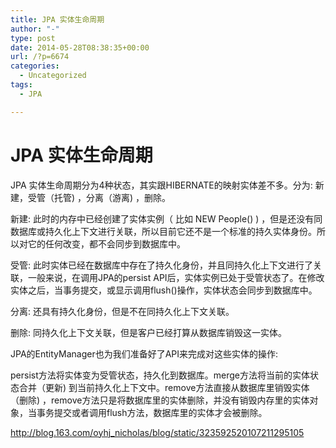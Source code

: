 ```yaml
---
title: JPA 实体生命周期
author: "-"
type: post
date: 2014-05-28T08:38:35+00:00
url: /?p=6674
categories:
  - Uncategorized
tags:
  - JPA

---
```

# JPA 实体生命周期
JPA 实体生命周期分为4种状态，其实跟HIBERNATE的映射实体差不多。分为: 新建，受管（托管) ，分离（游离) ，删除。

新建: 此时的内存中已经创建了实体实例（ 比如 NEW People() ) ，但是还没有同数据库或持久化上下文进行关联，所以目前它还不是一个标准的持久实体身份。所以对它的任何改变，都不会同步到数据库中。

受管: 此时实体已经在数据库中存在了持久化身份，并且同持久化上下文进行了关联，一般来说，在调用JPA的persist API后，实体实例已处于受管状态了。在修改实体之后，当事务提交，或显示调用flush()操作，实体状态会同步到数据库中。

分离: 还具有持久化身份，但是不在同持久化上下文关联。

删除: 同持久化上下文关联，但是客户已经打算从数据库销毁这一实体。
  
JPA的EntityManager也为我们准备好了API来完成对这些实体的操作: 

persist方法将实体变为受管状态，持久化到数据库。merge方法将当前的实体状态合并（更新) 到当前持久化上下文中。remove方法直接从数据库里销毁实体（删除) ，remove方法只是将数据库里的实体删除，并没有销毁内存里的实体对象，当事务提交或者调用flush方法，数据库里的实体才会被删除。

http://blog.163.com/oyhj_nicholas/blog/static/323592520107211295105